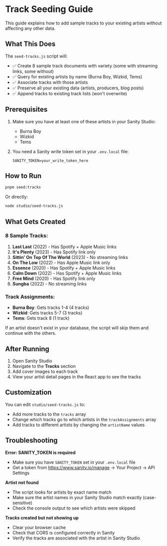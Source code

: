 # Track Seeding Guide

This guide explains how to add sample tracks to your existing artists without affecting any other data.

## What This Does

The `seed-tracks.js` script will:
- ✅ Create 8 sample track documents with variety (some with streaming links, some without)
- ✅ Query for existing artists by name (Burna Boy, Wizkid, Tems)
- ✅ Associate tracks with those artists
- ✅ Preserve all your existing data (artists, producers, blog posts)
- ✅ Append tracks to existing track lists (won't overwrite)

## Prerequisites

1. Make sure you have at least one of these artists in your Sanity Studio:
   - Burna Boy
   - Wizkid
   - Tems

2. You need a Sanity write token set in your `.env.local` file:
   ```
   SANITY_TOKEN=your_write_token_here
   ```

## How to Run

```bash
pnpm seed:tracks
```

Or directly:
```bash
node studio/seed-tracks.js
```

## What Gets Created

### 8 Sample Tracks:

1. **Last Last** (2022) - Has Spotify + Apple Music links
2. **It's Plenty** (2023) - Has Spotify link only
3. **Sittin' On Top Of The World** (2023) - No streaming links
4. **On The Low** (2022) - Has Apple Music link only
5. **Essence** (2020) - Has Spotify + Apple Music links
6. **Calm Down** (2022) - Has Spotify + Apple Music links
7. **Free Mind** (2020) - Has Spotify link only
8. **Sungba** (2022) - No streaming links

### Track Assignments:

- **Burna Boy**: Gets tracks 1-4 (4 tracks)
- **Wizkid**: Gets tracks 5-7 (3 tracks)
- **Tems**: Gets track 8 (1 track)

If an artist doesn't exist in your database, the script will skip them and continue with the others.

## After Running

1. Open Sanity Studio
2. Navigate to the **Tracks** section
3. Add cover images to each track
4. View your artist detail pages in the React app to see the tracks

## Customization

You can edit `studio/seed-tracks.js` to:
- Add more tracks to the `tracks` array
- Change which tracks go to which artists in the `trackAssignments` array
- Add tracks to different artists by changing the `artistName` values

## Troubleshooting

**Error: SANITY_TOKEN is required**
- Make sure you have `SANITY_TOKEN` set in your `.env.local` file
- Get a token from https://www.sanity.io/manage → Your Project → API Settings

**Artist not found**
- The script looks for artists by exact name match
- Make sure the artist names in your Sanity Studio match exactly (case-sensitive)
- Check the console output to see which artists were skipped

**Tracks created but not showing up**
- Clear your browser cache
- Check that CORS is configured correctly in Sanity
- Verify the tracks are associated with the artist in Sanity Studio

